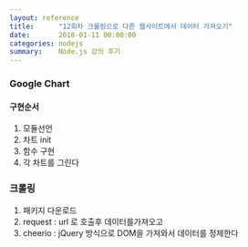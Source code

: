 ```yaml
---
layout: reference
title:      "12회차 크롤링으로 다른 웹사이트에서 데이터 가져오기"
date:       2018-01-11 00:00:00
categories: nodejs
summary:    Node.js 강의 후기
---
```


### Google Chart

#### 구현순서

1. 모듈선언
2. 차트 init
3. 함수 구현
4. 각 차트를 그린다

### 크롤링

1. 패키지 다운로드
2. request : url 로 호출후 데이터를가져오고
3. cheerio : jQuery 방식으로 DOM을 가져와서 데이터를 정제한다

